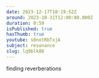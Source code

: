 ```yaml
---
date: 2023-12-17T10:19:52Z
around: 2023-10-31T12:00:00.000Z
duration: 0:59
isPublished: true
hasThumb: true
youtube: s0notRbTxjA
subject: resonance
slug: lq9blk88
---
```

finding reverberations

